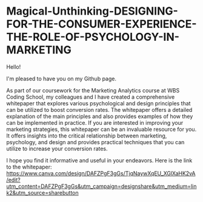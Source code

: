 # Magical-Unthinking-DESIGNING-FOR-THE-CONSUMER-EXPERIENCE-THE-ROLE-OF-PSYCHOLOGY-IN-MARKETING
Hello!


I'm pleased to have you on my Github page.


As part of our coursework for the Marketing Analytics course at WBS Coding School, my colleagues and I have created a comprehensive whitepaper that explores various psychological and design principles that can be utilized to boost conversion rates. 
The whitepaper offers a detailed explanation of the main principles and also provides examples of how they can be implemented in practice.
If you are interested in improving your marketing strategies, this whitepaper can be an invaluable resource for you. It offers insights into the critical relationship between marketing, psychology, and design and provides practical techniques that you can utilize to increase your conversion rates.


I hope you find it informative and useful in your endeavors.
Here is the link to the whitepaper: https://www.canva.com/design/DAFZPgF3gGs/TjqNaywXqEU_XGlXaHK2vA/edit?utm_content=DAFZPgF3gGs&utm_campaign=designshare&utm_medium=link2&utm_source=sharebutton
